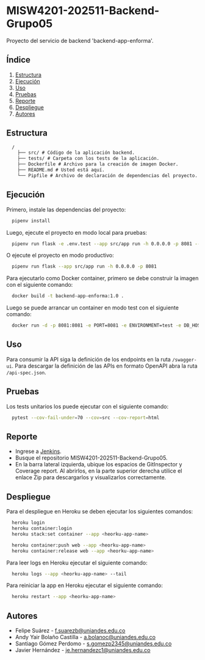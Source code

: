 # MISW4201-202511-Backend-Grupo05

Proyecto del servicio de backend 'backend-app-enforma'.

## Índice

1. [Estructura](#estructura)
2. [Ejecución](#ejecución)
3. [Uso](#uso)
4. [Pruebas](#pruebas)
5. [Reporte](#reporte)
6. [Despliegue](#despliegue)
7. [Autores](#autores)

## Estructura

```txt
  /
    ├── src/ # Código de la aplicación backend.
    ├── tests/ # Carpeta con los tests de la aplicación.
    ├── Dockerfile # Archivo para la creación de imagen Docker.
    ├── README.md # Usted está aquí.
    └── Pipfile # Archivo de declaración de dependencias del proyecto.
```

## Ejecución

Primero, instale las dependencias del proyecto:

```bash
  pipenv install
```

Luego, ejecute el proyecto en modo local para pruebas:

```bash
  pipenv run flask -e .env.test --app src/app run -h 0.0.0.0 -p 8081 --debug
```

O ejecute el proyecto en modo productivo:

```bash
  pipenv run flask --app src/app run -h 0.0.0.0 -p 8081
```

Para ejecutarlo como Docker container, primero se debe construir la imagen con el siguiente comando:

```bash
  docker build -t backend-app-enforma:1.0 .
```

Luego se puede arrancar un container en modo test con el siguiente comando:

```bash
  docker run -d -p 8081:8081 -e PORT=8081 -e ENVIRONMENT=test -e DB_HOST=memory -e JWT_SECRET_KEY=123 backend-app-enforma:1.0
```

## Uso

Para consumir la API siga la definición de los endpoints en la ruta `/swagger-ui`. Para descargar la definición de las APIs en formato OpenAPI abra la ruta `/api-spec.json`.

## Pruebas

Los tests unitarios los puede ejecutar con el siguiente comando:

```bash
  pytest --cov-fail-under=70 --cov=src --cov-report=html
```

## Reporte

- Ingrese a [Jenkins](http://157.253.238.75:8080/jenkins-misovirtual/).
- Busque el repositorio MISW4201-202511-Backend-Grupo05.
- En la barra lateral izquierda, ubique los espacios de GitInspector y Coverage report. Al abrirlos, en la parte superior derecha utilice el enlace Zip para descargarlos y visualizarlos correctamente.

## Despliegue

Para el despliegue en Heroku se deben ejecutar los siguientes comandos:

```bash
  heroku login
  heroku container:login
  heroku stack:set container --app <heorku-app-name>

  heroku container:push web --app <heorku-app-name>
  heroku container:release web --app <heorku-app-name>
```

Para leer logs en Heroku ejecutar el siguiente comando:

```bash
  heroku logs --app <heorku-app-name> --tail
```

Para reiniciar la app en Heroku ejecutar el siguiente comando:

```bash
  heroku restart --app <heorku-app-name>
```

## Autores

- Felipe Suárez - f.suarezb@uniandes.edu.co
- Andy Yair Bolaño Castilla - a.bolanoc@uniandes.edu.co
- Santiago Gómez Perdomo - s.gomezp2345@uniandes.edu.co
- Javier Hernández - je.hernandezc1@uniandes.edu.co
